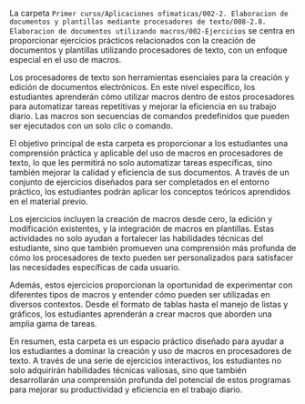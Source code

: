La carpeta `Primer curso/Aplicaciones ofimaticas/002-2. Elaboracion de documentos y plantillas mediante procesadores de texto/008-2.8. Elaboracion de documentos utilizando macros/002-Ejercicios` se centra en proporcionar ejercicios prácticos relacionados con la creación de documentos y plantillas utilizando procesadores de texto, con un enfoque especial en el uso de macros.

Los procesadores de texto son herramientas esenciales para la creación y edición de documentos electrónicos. En este nivel específico, los estudiantes aprenderán cómo utilizar macros dentro de estos procesadores para automatizar tareas repetitivas y mejorar la eficiencia en su trabajo diario. Las macros son secuencias de comandos predefinidos que pueden ser ejecutados con un solo clic o comando.

El objetivo principal de esta carpeta es proporcionar a los estudiantes una comprensión práctica y aplicable del uso de macros en procesadores de texto, lo que les permitirá no solo automatizar tareas específicas, sino también mejorar la calidad y eficiencia de sus documentos. A través de un conjunto de ejercicios diseñados para ser completados en el entorno práctico, los estudiantes podrán aplicar los conceptos teóricos aprendidos en el material previo.

Los ejercicios incluyen la creación de macros desde cero, la edición y modificación existentes, y la integración de macros en plantillas. Estas actividades no solo ayudan a fortalecer las habilidades técnicas del estudiante, sino que también promueven una comprensión más profunda de cómo los procesadores de texto pueden ser personalizados para satisfacer las necesidades específicas de cada usuario.

Además, estos ejercicios proporcionan la oportunidad de experimentar con diferentes tipos de macros y entender cómo pueden ser utilizadas en diversos contextos. Desde el formato de tablas hasta el manejo de listas y gráficos, los estudiantes aprenderán a crear macros que aborden una amplia gama de tareas.

En resumen, esta carpeta es un espacio práctico diseñado para ayudar a los estudiantes a dominar la creación y uso de macros en procesadores de texto. A través de una serie de ejercicios interactivos, los estudiantes no solo adquirirán habilidades técnicas valiosas, sino que también desarrollarán una comprensión profunda del potencial de estos programas para mejorar su productividad y eficiencia en el trabajo diario.
